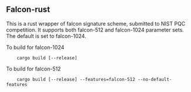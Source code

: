 Falcon-rust
------

This is a rust wrapper of falcon signature scheme, submitted to NIST PQC competition.
It supports both falcon-512 and falcon-1024 parameter sets. The default is set to falcon-1024.


To build for falcon-1024
```
    cargo build [--release]
```


To build for falcon-512
```
    cargo build [--release] --features=falcon-512 --no-default-features
```